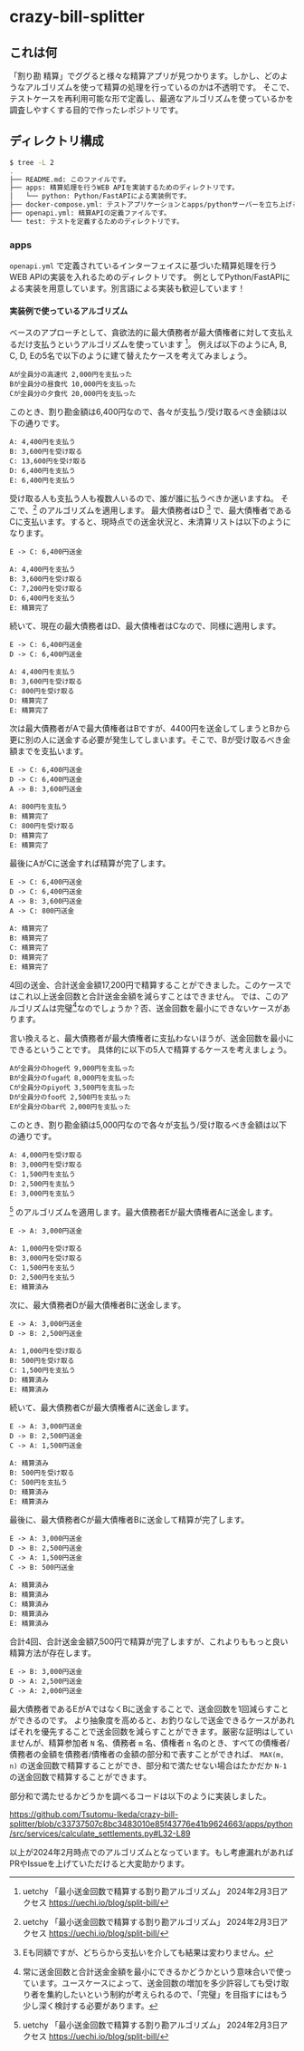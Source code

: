 # crazy-bill-splitter

## これは何

「割り勘 精算」でググると様々な精算アプリが見つかります。しかし、どのようなアルゴリズムを使って精算の処理を行っているのかは不透明です。
そこで、テストケースを再利用可能な形で定義し、最適なアルゴリズムを使っているかを調査しやすくする目的で作ったレポジトリです。

## ディレクトリ構成

```bash
$ tree -L 2
.
├── README.md: このファイルです。
├── apps: 精算処理を行うWEB APIを実装するためのディレクトリです。
│   └── python: Python/FastAPIによる実装例です。
├── docker-compose.yml: テストアプリケーションとapps/pythonサーバーを立ち上げるための設定ファイルです。
├── openapi.yml: 精算APIの定義ファイルです。
└── test: テストを定義するためのディレクトリです。
```

### apps

`openapi.yml` で定義されているインターフェイスに基づいた精算処理を行うWEB APIの実装を入れるためのディレクトリです。
例としてPython/FastAPIによる実装を用意しています。別言語による実装も歓迎しています！

#### 実装例で使っているアルゴリズム

ベースのアプローチとして、貪欲法的に最大債務者が最大債権者に対して支払えるだけ支払うというアルゴリズムを使っています [^1]。
例えば以下のようにA, B, C, D, Eの5名で以下のように建て替えたケースを考えてみましょう。

```
Aが全員分の高速代 2,000円を支払った
Bが全員分の昼食代 10,000円を支払った
Cが全員分の夕食代 20,000円を支払った
```

このとき、割り勘金額は6,400円なので、各々が支払う/受け取るべき金額は以下の通りです。

```
A: 4,400円を支払う
B: 3,600円を受け取る
C: 13,600円を受け取る
D: 6,400円を支払う
E: 6,400円を支払う
```

受け取る人も支払う人も複数人いるので、誰が誰に払うべきか迷いますね。
そこで、[^1] のアルゴリズムを適用します。
最大債務者はD [^2] で、最大債権者であるCに支払います。すると、現時点での送金状況と、未清算リストは以下のようになります。

```
E -> C: 6,400円送金

A: 4,400円を支払う
B: 3,600円を受け取る
C: 7,200円を受け取る
D: 6,400円を支払う
E: 精算完了
```

続いて、現在の最大債務者はD、最大債権者はCなので、同様に適用します。

```
E -> C: 6,400円送金
D -> C: 6,400円送金

A: 4,400円を支払う
B: 3,600円を受け取る
C: 800円を受け取る
D: 精算完了
E: 精算完了
```

次は最大債務者がAで最大債権者はBですが、4400円を送金してしまうとBから更に別の人に送金する必要が発生してしまいます。そこで、Bが受け取るべき金額までを支払います。

```
E -> C: 6,400円送金
D -> C: 6,400円送金
A -> B: 3,600円送金

A: 800円を支払う
B: 精算完了
C: 800円を受け取る
D: 精算完了
E: 精算完了
```

最後にAがCに送金すれば精算が完了します。

```
E -> C: 6,400円送金
D -> C: 6,400円送金
A -> B: 3,600円送金
A -> C: 800円送金

A: 精算完了
B: 精算完了
C: 精算完了
D: 精算完了
E: 精算完了
```

4回の送金、合計送金金額17,200円で精算することができました。このケースではこれ以上送金回数と合計送金金額を減らすことはできません。
では、このアルゴリズムは完璧[^3]なのでしょうか？否、送金回数を最小にできないケースがあります。

言い換えると、最大債務者が最大債権者に支払わないほうが、送金回数を最小にできるということです。
具体的に以下の5人で精算するケースを考えましょう。

```
Aが全員分のhoge代 9,000円を支払った
Bが全員分のfuga代 8,000円を支払った
Cが全員分のpiyo代 3,500円を支払った
Dが全員分のfoo代 2,500円を支払った
Eが全員分のbar代 2,000円を支払った
```

このとき、割り勘金額は5,000円なので各々が支払う/受け取るべき金額は以下の通りです。

```
A: 4,000円を受け取る
B: 3,000円を受け取る
C: 1,500円を支払う
D: 2,500円を支払う
E: 3,000円を支払う
```

[^1] のアルゴリズムを適用します。最大債務者Eが最大債権者Aに送金します。

```
E -> A: 3,000円送金

A: 1,000円を受け取る
B: 3,000円を受け取る
C: 1,500円を支払う
D: 2,500円を支払う
E: 精算済み
```

次に、最大債務者Dが最大債権者Bに送金します。

```
E -> A: 3,000円送金
D -> B: 2,500円送金

A: 1,000円を受け取る
B: 500円を受け取る
C: 1,500円を支払う
D: 精算済み
E: 精算済み
```

続いて、最大債務者Cが最大債権者Aに送金します。

```
E -> A: 3,000円送金
D -> B: 2,500円送金
C -> A: 1,500円送金

A: 精算済み
B: 500円を受け取る
C: 500円を支払う
D: 精算済み
E: 精算済み
```

最後に、最大債務者Cが最大債権者Bに送金して精算が完了します。

```
E -> A: 3,000円送金
D -> B: 2,500円送金
C -> A: 1,500円送金
C -> B: 500円送金

A: 精算済み
B: 精算済み
C: 精算済み
D: 精算済み
E: 精算済み
```

合計4回、合計送金金額7,500円で精算が完了しますが、これよりももっと良い精算方法が存在します。

```
E -> B: 3,000円送金
D -> A: 2,500円送金
C -> A: 2,000円送金
```

最大債務者であるEがAではなくBに送金することで、送金回数を1回減らすことができるのです。
より抽象度を高めると、お釣りなしで送金できるケースがあればそれを優先することで送金回数を減らすことができます。厳密な証明はしていませんが、精算参加者 `N` 名、債務者 `m` 名、債権者 `n` 名のとき、すべての債権者/債務者の金額を債務者/債権者の金額の部分和で表すことができれば、 `MAX(m, n)` の送金回数で精算することができ、部分和で満たせない場合はたかだか `N-1` の送金回数で精算することができます。

部分和で満たせるかどうかを調べるコードは以下のように実装しました。

https://github.com/Tsutomu-Ikeda/crazy-bill-splitter/blob/c33737507c8bc3483010e85f43776e41b9624663/apps/python/src/services/calculate_settlements.py#L32-L89

以上が2024年2月時点でのアルゴリズムとなっています。もし考慮漏れがあればPRやIssueを上げていただけると大変助かります。

[^1]: uetchy 「最小送金回数で精算する割り勘アルゴリズム」 2024年2月3日アクセス
https://uechi.io/blog/split-bill/
[^2]: Eも同額ですが、どちらから支払いを介しても結果は変わりません。
[^3]: 常に送金回数と合計送金金額を最小にできるかどうかという意味合いで使っています。ユースケースによって、送金回数の増加を多少許容しても受け取り者を集約したいという制約が考えられるので、「完璧」を目指すにはもう少し深く検討する必要があります。
